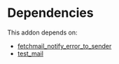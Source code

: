 # Dependencies

This addon depends on:

- [fetchmail_notify_error_to_sender](https://github.com/bringout/oca-technical)
- [test_mail](https://github.com/bringout/oca-ocb-test/tree/aaaf13d1e2d07df8f6c5088d4479ce57a2297ce8/odoo-bringout-oca-ocb-test_mail)
